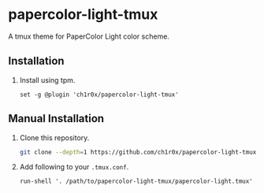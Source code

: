 # papercolor-light-tmux

A tmux theme for PaperColor Light color scheme.

## Installation

1. Install using tpm.

    ```tmux
    set -g @plugin 'ch1r0x/papercolor-light-tmux'
    ```

## Manual Installation

1. Clone this repository.

    ```sh
    git clone --depth=1 https://github.com/ch1r0x/papercolor-light-tmux.git
    ```

1. Add following to your `.tmux.conf`.

    ```tmux
    run-shell '. /path/to/papercolor-light-tmux/papercolor-light.tmux'
    ```

